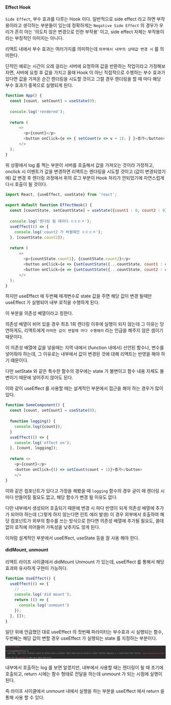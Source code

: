#### Effect Hook

`Side Effect`, 부수 효과를 다루는 Hook 이다. 일반적으로 side effect 라고 하면 부작용이라고 생각하는 부분들이 있는데
정확하게는 `Negative Side Effect` 의 경우가 우리가 흔히 아는 '의도치 않은 변경으로 인한 부작용' 이고, side effect 자체는 부작용이라는
부정적인 이미지는 아니다.

리액트 내에서 부수 효과는 여러가지를 의미하는데 `외부에서 내부의 상태값 변경 시` 를 의미한다.

단적인 예로는 시간이 오래 걸리는 서버에 요청하여 값을 반환하는 작업이라고 가정해보자면, 서버에 요청 후 값을 가지고 올때 Hook 이 아닌 직접적으로 수행하는 부수 효과가 있다면
값을 가져온 순간 렌더링을 시도할 것이고 그럴 경우 렌더링을 할 때 마다 해당 부수 효과가 중복으로 실행되게 된다.

```javascript
function App() {
  const [count, setCount] = useState(0);
  
  console.log('rendered');
  
  return (
      <>
        <p>{count}</p>
        <button onClick={e => { setCount(v => v + 1); } }>증가</button>
      </>
  );
}
```

위 상황에서 log 를 찍는 부분이 서버를 호출해서 값을 가져오는 것이라 가정하고, onclick 시 이벤트가 값을 변경하면 리액트는
렌더링을 시도할 것이고 (값이 변경되었기에) 값 변경 후 렌더링 과정에서 위의 로그 부분이 Hook 처리가 안되었기에 자연스럽게 다시 호출이 될 것이다.

```javascript
import React, {useEffect, useState} from 'react';

export default function EffectHook() {
  const [countState, setCountState] = useState({count1 : 0, count2 : 0});

  console.log('렌더링 될 때마다 ㄷㄷㄷㅈ');
  useEffect(() => {
    console.log('count2 가 바뀔때만 ㄷㄷㄷㅈ');
  }, [countState.count2]);

  return (
      <>
        <p>{countState.count1}, {countState.count2}</p>
        <button onClick={e => {setCountState({...countState, count1 : countState.count1 + 1});}}>count 1 증가</button>
        <button onClick={e => {setCountState({...countState, count2 : countState.count2 + 1});}}>count 2 증가</button>
      </>
  );
}
```

하지만 useEffect 에 두번째 매개변수로 state 값을 주면 해당 값이 변경 될때만 useEffect 가 실행되어 내부 로직을 수행하게 된다.

이 부분을 의존성 배열이라고 칭한다.

의존성 배열이 비어 있을 경우 최초 1회 렌더링 이후에 실행이 되지 않는데 그 이유는 당연하게도, 리액트에게 `어떠한 값이 변할때 마다 수행해라`
라는 언급을 해주지 않은 셈이기 때문이다.

이 의존성 배열에 값을 넣을때는 지역 내에서 (function 내에서) 선언된 함수나, 변수를 넣어줘야 하는데, 그 이유로는 내부에서 값이 변경된 것에 대해
리액트는 반영을 해야 하기 떄문이다.

다만 setState 와 같은 특수한 함수의 경우에는 state 가 불변이고 함수 내용 자체도 불변이기 때문에 넣어주지 않아도 된다.

이와 같이 useEffect 를 사용할 때는 설계적인 부분에서 접근을 해야 하는 경우가 많이 있다.

```javascript
function SomeComponent() {
  const [count, setCount] = useState(0);
  
  function logging() {
    console.log({count});
  }
  useEffect(() => {
    console.log('effect on');
  }, [count, logging]);
  
  return <>
    <p>{count}</p>
    <button onClick={() => setCount(count + 1)}>증가</button>
    </>
}
```

이와 같은 컴포넌트가 있다고 가정을 해봤을 때 `logging` 함수의 경우 굳이 매 렌더링 시 마다 만들어질 필요도 없고, 해당 함수가 변경 될
이유도 없다. 

다만 내부에서 생성되어 호출되기 때문에 변경 시 마다 반영이 되게 의존성 배열에 추가가 되어야 하는데 (그렇게 하지 않는다면 린트 에러 발생)
이 경우 외부에서 호출하여 해당 컴포넌트가 외부의 함수를 쓰는 방식으로 한다면 의존성 배열에 추가될 필요도, 쓸데없이 로직에 끼어들어
가독성을 낮추지도 않게 된다.

이처럼 설계적인 부분에서 useEffect, useState 등을 잘 사용 해야 한다.

#### didMount, unmount

리액트 라이프 사이클에서 didMount Unmount 가 있는데, useEffect 를 통해서 해당 효과와 유사하게 구현이 가능하다.

```javascript
function UseEffect() {
  useEffect(() => {
    // ...
    console.log('did mount');
    return (() => {
      console.log('unmount')
    });
  }, []);
}
```

일단 위에 언급했던 대로 useEffect 의 첫번째 파라미터는 부수효과 시 실행되는 함수, 두번째는 해당 값이 변할 경우 useEffect 가 실행되는 state 를 지정하는 부분이다.

![에러](../../../../../../../resources/UseStateInHookError.png "useState 에서 사용하는 useEffect")

내부에서 호출하는 log 를 보면 알겠지만, 내부에서 사용할 때는 렌더링이 될 때 초기에 호출되고, return 시에는 함수 형태로 전달을 하는데
unmount 가 되는 시점에 실행이 된다.

즉 라이프 사이클에서 unmount 내에서 실행을 하는 부분을 useEffect 에서 return 을 통해 사용 할 수 있다.